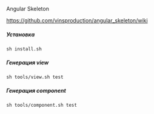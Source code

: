 Angular Skeleton

https://github.com/vinsproduction/angular_skeleton/wiki

##### Установка
```
sh install.sh
```

##### Генерация view
```
sh tools/view.sh test
```

##### Генерация component
```
sh tools/component.sh test
```
